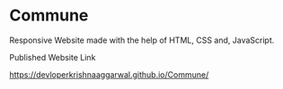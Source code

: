# Commune
Responsive Website made with the help of HTML, CSS and, JavaScript.


 Published Website Link

https://devloperkrishnaaggarwal.github.io/Commune/

